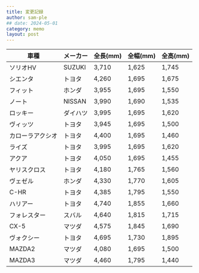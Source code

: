 ```yaml
---
title: 変更記録
author: sam-ple
## date: 2024-05-01
category: memo
layout: post
---
```


|車種|メーカー|全長(mm)|全幅(mm)|全高(mm)|
|--|--|--|--|--|
|ソリオHV|SUZUKI|3,710|1,625|1,745|
|シエンタ|トヨタ|4,260|1,695|1,675|
|フィット|ホンダ|3,955|1,695|1,550|
|ノート|NISSAN|3,990|1,690|1,535|
|ロッキー|ダイハツ|3,995|1,695|1,620|
|ヴィッツ|トヨタ|3,945|1,695|1,500|
|カローラアクシオ|トヨタ|4,400|1,695|1,460|
|ライズ|トヨタ|3,995|1,695|1,620|
|アクア|トヨタ|4,050|1,695|1,455|
|ヤリスクロス|トヨタ|4,180|1,765|1,560|
|ヴェゼル|ホンダ|4,330|1,770|1,605|
|C-HR|トヨタ|4,385|1,795|1,550|
|ハリアー|トヨタ|4,740|1,855|1,660|
|フォレスター|スバル|4,640|1,815|1,715|
|CX-5|マツダ|4,575|1,845|1,690|
|ヴォクシー|トヨタ|4,695|1,730|1,895|
|MAZDA2|マツダ|4,080|1,695|1,500|
|MAZDA3|マツダ|4,460|1,795|1,440|